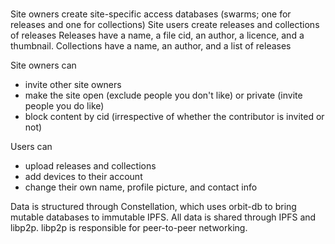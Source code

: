 

#
Site owners create site-specific access databases (swarms; one for releases and one for collections)
Site users create releases and collections of releases
Releases have a name, a file cid, an author, a licence, and a thumbnail.
Collections have a name, an author, and a list of releases

Site owners can 
* invite other site owners
* make the site open (exclude people you don't like) or private (invite people you do like)
* block content by cid (irrespective of whether the contributor is invited or not)

Users can
* upload releases and collections
* add devices to their account
* change their own name, profile picture, and contact info




Data is structured through Constellation, which uses orbit-db to bring mutable databases to immutable IPFS.
All data is shared through IPFS and libp2p. libp2p is responsible for peer-to-peer networking.

